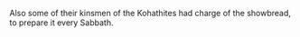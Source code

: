 Also some of their kinsmen of the Kohathites had charge of the showbread, to prepare it every Sabbath.
